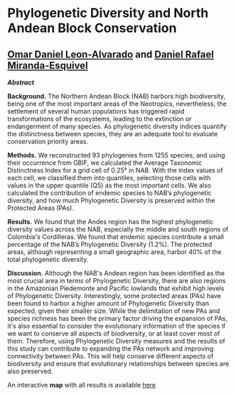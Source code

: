 # Phylogenetic Diversity and North Andean Block Conservation

## [Omar Daniel Leon-Alvarado](https://leon-alvarado.weebly.com/) and [Daniel Rafael Miranda-Esquivel](https://www.researchgate.net/profile/Daniel-Miranda-Esquivel)

<b>*Abstract*</b>

**Background.** The Northern Andean Block (NAB) harbors high biodiversity, being one of the most important areas of the Neotropics, nevertheless, the settlement of several human populations has triggered rapid transformations of the ecosystems, leading to the extinction or endangerment of many species. As phylogenetic diversity indices quantify the distinctness between species, they are an adequate tool to evaluate conservation priority areas. 

**Methods.** We reconstructed 93 phylogenies from 1255 species, and using their occurrence from GBIF, we calculated the Average Taxonomic Distinctness Index for a grid cell of 0.25° in NAB. With the index values of each cell, we classified them into quantiles, selecting those cells with values in the upper quantile (Q5) as the most important cells. We also calculated the contribution of endemic species to NAB’s phylogenetic diversity, and how much Phylogenetic Diversity is preserved within the Protected Areas (PAs).

**Results.** We found that the Andes region has the highest phylogenetic diversity values across the NAB, especially the middle and south regions of Colombia's Cordilleras. We found that endemic species contribute a small percentage of the NAB’s Phylogenetic Diversity (1.2%). The protected areas, although representing a small geographic area, harbor 40% of the total phylogenetic diversity.

**Discussion.** Although the NAB's Andean region has been identified as the most crucial area in terms of Phylogenetic Diversity, there are also regions in the Amazonian Piedemonte and Pacific lowlands that exhibit high levels of Phylogenetic Diversity. Interestingly, some protected areas (PAs) have been found to harbor a higher amount of Phylogenetic Diversity than expected, given their smaller size. While the delimitation of new PAs and species richness has been the primary factor driving the expansion of PAs, it's also essential to consider the evolutionary information of the species if we want to conserve all aspects of biodiversity, or at least cover most of them. Therefore, using Phylogenetic Diversity measures and the results of this study can contribute to expanding the PAs network and improving connectivity between PAs. This will help conserve different aspects of biodiversity and ensure that evolutionary relationships between species are also preserved.

An interactive **map** with all results is available [here](https://rpubs.com/oleon12/PhyloDiv)


